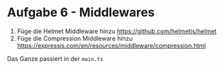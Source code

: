 # Aufgabe 6 - Middlewares

1. Füge die Helmet Middleware hinzu https://github.com/helmetjs/helmet
2. Füge die Compression Middleware hinzu https://expressjs.com/en/resources/middleware/compression.html

Das Ganze passiert in der `main.ts`